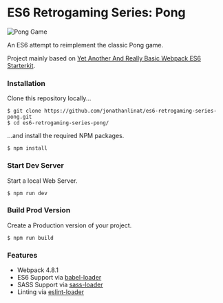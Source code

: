 # ES6 Retrogaming Series: Pong

![Pong Game](https://image.ibb.co/eZQSW7/pong.png)

An ES6 attempt to reimplement the classic Pong game.

Project mainly based on [Yet Another And Really Basic Webpack ES6 Starterkit](https://github.com/jonathanlinat/yet-another-and-really-basic-webpack-es6-starterkit).

### Installation

Clone this repository locally...

```
$ git clone https://github.com/jonathanlinat/es6-retrogaming-series-pong.git
$ cd es6-retrogaming-series-pong/
```

...and install the required NPM packages.

```
$ npm install
```

### Start Dev Server

Start a local Web Server.

```
$ npm run dev
```

### Build Prod Version

Create a Production version of your project.

```
$ npm run build
```

### Features

* Webpack 4.8.1
* ES6 Support via [babel-loader](https://github.com/babel/babel-loader)
* SASS Support via [sass-loader](https://github.com/jtangelder/sass-loader)
* Linting via [eslint-loader](https://github.com/MoOx/eslint-loader)

